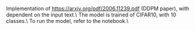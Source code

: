 Implementation of https://arxiv.org/pdf/2006.11239.pdf (DDPM paper), with dependent on the input text.\\
The model is trained of CIFAR10, with 10 classes.\\
To run the model, refer to the notebook.\\
